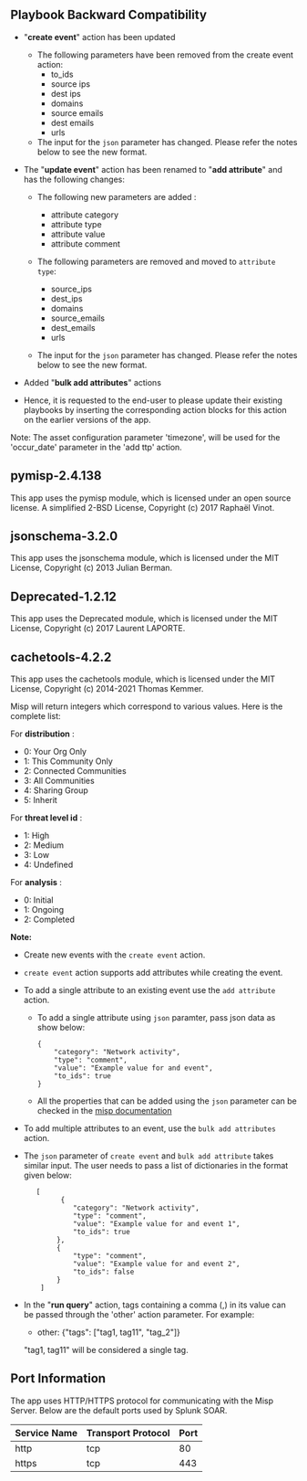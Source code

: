 [comment]: # "File: README.md"
[comment]: # "Copyright (c) 2017-2024 Splunk Inc."
[comment]: # ""
[comment]: # "Licensed under the Apache License, Version 2.0 (the 'License');"
[comment]: # "you may not use this file except in compliance with the License."
[comment]: # "You may obtain a copy of the License at"
[comment]: # ""
[comment]: # "    http://www.apache.org/licenses/LICENSE-2.0"
[comment]: # ""
[comment]: # "Unless required by applicable law or agreed to in writing, software distributed under"
[comment]: # "the License is distributed on an 'AS IS' BASIS, WITHOUT WARRANTIES OR CONDITIONS OF ANY KIND,"
[comment]: # "either express or implied. See the License for the specific language governing permissions"
[comment]: # "and limitations under the License."
[comment]: # ""

## Playbook Backward Compatibility

-   "**create event**" action has been updated
    -   The following parameters have been removed from the create event action:
        -   to_ids
        -   source ips
        -   dest ips
        -   domains
        -   source emails
        -   dest emails
        -   urls
    -   The input for the `json` parameter has changed. Please refer the notes below to see the new format.

-   The "**update event**" action has been renamed to "**add attribute**" and has the following changes:
    -   The following new parameters are added :
        -   attribute category
        -   attribute type
        -   attribute value
        -   attribute comment

    -   The following parameters are removed and moved to `attribute type`:
        -   source_ips
        -   dest_ips
        -   domains
        -   source_emails
        -   dest_emails
        -   urls

    -   The input for the `json` parameter has changed. Please refer the notes below to see the new format.

-   Added "**bulk add attributes**" actions 

-   Hence, it is requested to the end-user to please
    update their existing playbooks by inserting the corresponding action blocks for this action on
    the earlier versions of the app.


Note: The asset configuration parameter 'timezone', will be used for the 'occur_date' parameter in
the 'add ttp' action.


## pymisp-2.4.138

This app uses the pymisp module, which is licensed under an open source license. A simplified 2-BSD
License, Copyright (c) 2017 Raphaël Vinot.

## jsonschema-3.2.0

This app uses the jsonschema module, which is licensed under the MIT License, Copyright (c) 2013
Julian Berman.

## Deprecated-1.2.12

This app uses the Deprecated module, which is licensed under the MIT License, Copyright (c) 2017
Laurent LAPORTE.

## cachetools-4.2.2

This app uses the cachetools module, which is licensed under the MIT License, Copyright (c)
2014-2021 Thomas Kemmer.  

Misp will return integers which correspond to various values. Here is the complete list:  
  
For **distribution** :  

-   0: Your Org Only
-   1: This Community Only
-   2: Connected Communities
-   3: All Communities
-   4: Sharing Group
-   5: Inherit

  
For **threat level id** :  

-   1: High
-   2: Medium
-   3: Low
-   4: Undefined

  
For **analysis** :  

-   0: Initial
-   1: Ongoing
-   2: Completed

  
**Note:**

-   Create new events with the `create event` action.
-   `create event` action supports add attributes while creating the event.
-   To add a single attribute to an existing event use the `add attribute` action.
    -   To add a single attribute using `json` paramter, pass json data as show below:
        ```
        {
            "category": "Network activity",
            "type": "comment",
            "value": "Example value for and event",
            "to_ids": true
        }
        ```
    - All the properties that can be added using the `json` parameter can be checked in the [misp documentation](https://www.misp-project.org/openapi/#tag/Attributes/operation/addAttribute)  
-   To add multiple attributes to an event, use the `bulk add attributes` action.
-   The `json` parameter of `create event` and `bulk add attribute` takes similar input. The user needs to pass a list of dictionaries in the format given below:
    ```
       [
             {
                "category": "Network activity",
                "type": "comment",
                "value": "Example value for and event 1",
                "to_ids": true
            },
            {
                "type": "comment",
                "value": "Example value for and event 2",
                "to_ids": false
            }
        ]
    ```
-   In the "**run query**" action, tags containing a comma (,) in its value can be passed through
    the 'other' action parameter. For example:

    -   other: {"tags": \["tag1, tag11", "tag_2"\]}

    "tag1, tag11" will be considered a single tag.


## Port Information

The app uses HTTP/HTTPS protocol for communicating with the Misp Server. Below are the default ports
used by Splunk SOAR.

| Service Name | Transport Protocol | Port |
|--------------|--------------------|------|
| http         | tcp                | 80   |
| https        | tcp                | 443  |
